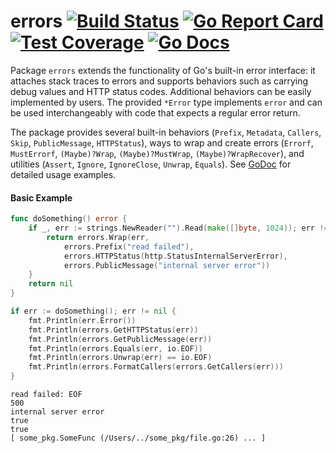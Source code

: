# errors [![Build Status](https://travis-ci.org/ibrt/errors.svg?branch=master)](https://travis-ci.org/ibrt/errors) [![Go Report Card](https://goreportcard.com/badge/github.com/ibrt/errors)](https://goreportcard.com/report/github.com/ibrt/errors) [![Test Coverage](https://codecov.io/gh/ibrt/errors/branch/master/graph/badge.svg)](https://codecov.io/gh/ibrt/errors) [![Go Docs](https://godoc.org/github.com/ibrt/errors?status.svg)](http://godoc.org/github.com/ibrt/errors)

Package `errors` extends the functionality of Go's built-in error interface: it attaches stack traces to errors and supports behaviors such as carrying debug values and HTTP status codes. Additional behaviors can be easily implemented by users. The provided `*Error` type implements `error` and can be used interchangeably with code that expects a regular error return.

The package provides several built-in behaviors (`Prefix`, `Metadata`, `Callers`, `Skip`, `PublicMessage`, `HTTPStatus`), ways to wrap and create errors (`Errorf`, `MustErrorf`, `(Maybe)?Wrap`, `(Maybe)?MustWrap`, `(Maybe)?WrapRecover`), and utilities (`Assert`, `Ignore`, `IgnoreClose`, `Unwrap`, `Equals`). See [GoDoc](https://godoc.org/github.com/ibrt/errors) for detailed usage examples.

#### Basic Example

```go
func doSomething() error {
    if _, err := strings.NewReader("").Read(make([]byte, 1024)); err != nil {
        return errors.Wrap(err,
            errors.Prefix("read failed"),
            errors.HTTPStatus(http.StatusInternalServerError),
            errors.PublicMessage("internal server error"))
    }
    return nil
}

if err := doSomething(); err != nil {
    fmt.Println(err.Error())
    fmt.Println(errors.GetHTTPStatus(err))
    fmt.Println(errors.GetPublicMessage(err))
    fmt.Println(errors.Equals(err, io.EOF))
    fmt.Println(errors.Unwrap(err) == io.EOF)
    fmt.Println(errors.FormatCallers(errors.GetCallers(err)))
}
```

```
read failed: EOF
500
internal server error
true
true
[ some_pkg.SomeFunc (/Users/../some_pkg/file.go:26) ... ]
```

